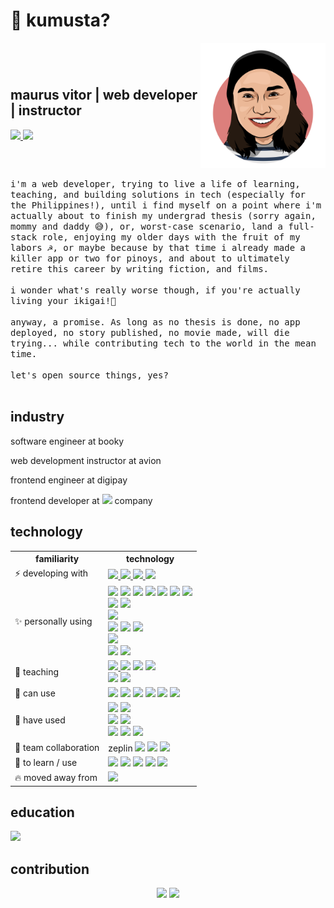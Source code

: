 # 👋 kumusta?
<div style="display: flex; justify-content: space-between; align-items: center;">
  <div>
    <h2>maurus vitor | web developer | instructor </h2>
    <span>
      <a href="https://www.linkedin.com/in/maurusrv/">
        <img src="https://img.shields.io/badge/linkedin-0077B5.svg?&style=flat&logo=linkedin&logoColor=white" />
      </a>
      <a href="https://twitter.com/maurusrv">
        <img src="https://img.shields.io/badge/maurusrv%20-%231DA1F2.svg?&style=flat&logo=Twitter&logoColor=white" />
      </a>
    </span>
  </div>
  <img width="200" height="200" src="./public/assets/images/maurusrv.png" />
</div>
<br>
<samp>
  i'm a web developer, trying to live a life of learning, teaching, and building solutions in tech (especially for the Philippines!), until i find myself on a point where i'm actually about to finish my undergrad thesis (sorry again, mommy and daddy 😅), or, worst-case scenario, land a full-stack role, enjoying my older days with the fruit of my labors ☭, or maybe because by that time i already made a killer app or two for pinoys, and about to ultimately retire this career by writing fiction, and films. 
  <br><br>
  i wonder what's really worse though, if you're actually living your ikigai!🌸
  <br><br>
  anyway, a promise. As long as no thesis is done, no app deployed, no story published, no movie made, will die trying... while contributing tech to the world in the mean time.
  <br><br>
  let's open source things, yes?
  <br><br>
</samp>

## industry

software engineer at booky

web development instructor at avion

frontend engineer at digipay

frontend developer at ![](https://img.shields.io/badge/Bitcoin-000000?style=flat&logo=bitcoin&logoColor=white) company


## technology

<table>
  <tr>
    <th>
      familiarity
    </th>
    <th>
      technology
    </th>
  </tr>
  <tr>
    <td>
      <a>
        ⚡️ developing with
      </a>
    </td>
    <td>
      <a href="https://tailwindcss.com/">
        <img src="https://img.shields.io/badge/tailwindcss%20-%2338B2AC.svg?&style=flat&logo=tailwind-css&logoColor=white" />
      </a>
      <a href="https://www.javascript.com/">
        <img src="https://img.shields.io/badge/typescript%20-%23007ACC.svg?&style=flat&logo=typescript&logoColor=white" />
      </a>
      <a href="https://nextjs.org/">
        <img src="https://img.shields.io/badge/Next.js%20-%23000000.svg?&style=flat&logo=next.js&logoColor=white" />
      </a>
      <a href="https://graphql.org/">
        <img src="https://img.shields.io/badge/-GraphQL-E10098?style=flat&logo=graphql" />
      </a>
    </td>
  </tr>
  <tr>
    <td>✨ personally using</td>
    <td><img src="https://img.shields.io/badge/html5%20-%23E34F26.svg?&style=flat&logo=html5&logoColor=white" /> <img src="https://img.shields.io/badge/css3%20-%231572B6.svg?&style=flat&logo=css3&logoColor=white" /> <img src="https://img.shields.io/badge/react%20-%2320232a.svg?&style=flat&logo=react&logoColor=%2361DAFB" /> <img src="https://img.shields.io/badge/ESLint-4B3263?style=flat&logo=eslint&logoColor=white" /> <img src="https://img.shields.io/badge/Babel-F9DC3e?style=flat&logo=babel&logoColor=black" /> <img src="https://img.shields.io/badge/webpack%20-%238DD6F9.svg?&style=flat&logo=webpack&logoColor=black" /> <img src="https://img.shields.io/badge/node.js%20-%2343853D.svg?&style=flat&logo=node.js&logoColor=white" /><br><img src="https://img.shields.io/badge/git%20-%23F05033.svg?&style=flat&logo=git&logoColor=white" /> <img src="https://img.shields.io/badge/github%20-%23121011.svg?&style=flat&logo=github&logoColor=white" /><br><img src="https://img.shields.io/badge/VS%20Code-0078d7.svg?&style=flat&logo=visual-studio-code&logoColor=white" /><br><img src="https://img.shields.io/badge/vercel%20-%23000000.svg?&style=flat&logo=vercel&logoColor=white" /> <img src="https://img.shields.io/badge/heroku%20-%23430098.svg?&style=flat&logo=heroku&logoColor=white" /> <img src="https://img.shields.io/badge/MongoDB-%234ea94b.svg?&style=flat&logo=mongodb&logoColor=white" /><br><img src="https://img.shields.io/badge/-jest-%23C21325?&style=flat&logo=jest&logoColor=white" /><br><img src="https://img.shields.io/badge/Ubuntu-E95420?style=flat&logo=ubuntu&logoColor=white"> <img src="https://img.shields.io/badge/docker%20-%230db7ed.svg?&style=flat&logo=docker&logoColor=white"></td>
  </tr>
  <tr>
    <td>🎉 teaching</td>
    <td><a href="https://www.javascript.com/">
      <img src="https://img.shields.io/badge/javascript%20-%23323330.svg?&style=flat&logo=javascript&logoColor=%23F7DF1E" />
      </a><img src="https://img.shields.io/badge/html5%20-%23E34F26.svg?&style=flat&logo=html5&logoColor=white" /> <img src="https://img.shields.io/badge/css3%20-%231572B6.svg?&style=flat&logo=css3&logoColor=white" /> <img src="https://img.shields.io/badge/react%20%28coming soon%21%29%20-%2320232a.svg?&style=flat&logo=react&logoColor=%2361DAFB" /><br><img src="https://img.shields.io/badge/ruby%20%28coming soon%21%29-%23CC342D.svg?&style=flat&logo=ruby&logoColor=white" /> <img src="https://img.shields.io/badge/rails%20%28coming soon%21%29-%23CC0000.svg?&style=flat&logo=ruby-on-rails&logoColor=white" /></td>
  </tr>
  <tr>
    <td>🚀 can use</td>
    <td><img src="https://img.shields.io/badge/react_native%20-%2320232a.svg?&style=flat&logo=react&logoColor=%2361DAFB" /> <img src="https://img.shields.io/badge/redux%20-%23593d88.svg?&style=flat&logo=redux&logoColor=white" /> <img src="https://img.shields.io/badge/rxjs-%23B7178C.svg?&style=flat&logo=reactivex&logoColor=white" /> <img src="https://img.shields.io/badge/SASS%20-hotpink.svg?&style=flat&logo=SASS&logoColor=white" /> <img src="https://img.shields.io/badge/-Ant%20Design-%230170FE?&style=flat&logo=ant-design&logoColor=white" /> <img src="https://img.shields.io/badge/bootstrap%20-%23563D7C.svg?&style=flat&logo=bootstrap&logoColor=white" /></td>
  </tr>
  <tr>
    <td>👷 have used</td>
    <td><img src="https://img.shields.io/badge/figma%20-%23F24E1E.svg?&style=flat&logo=figma&logoColor=white" /> <img src="https://img.shields.io/badge/Canva%20-%2300C4CC.svg?&style=flat&logo=Canva&logoColor=white" /><br><img src="https://img.shields.io/badge/bitbucket%20-%230047B3.svg?&style=flat&logo=bitbucket&logoColor=white" /> <img src="https://img.shields.io/badge/gitlab%20-%23181717.svg?&style=flat&logo=gitlab&logoColor=white" /><br><img src="https://img.shields.io/badge/Postman-FF6C37?style=flat&logo=postman&logoColor=red" /> <img src="https://img.shields.io/badge/mysql-%2300f.svg?&style=flat&logo=mysql&logoColor=white" /> <img src="https://img.shields.io/badge/github%20actions%20-%232671E5.svg?&style=flat&logo=github%20actions&logoColor=white" /></td>
  </tr>
  <tr>
    <td>🍻 team collaboration</td>
    <td>zeplin <img src="https://img.shields.io/badge/AWS%20-%23FF9900.svg?&style=flat&logo=amazon-aws&logoColor=white" /> <img src="https://img.shields.io/badge/jenkins%20-%232C5263.svg?&style=flat&logo=jenkins&logoColor=white" /> <img src="https://img.shields.io/badge/-Testing%20Library-%23E33332?&style=flat&logo=testing-library&logoColor=white" /></td>
  </tr>
  <tr>
    <td>🙈 to learn / use </td>
    <td>
      <img src="https://img.shields.io/badge/ViM%20-%2311AB00.svg?&style=flat&logo=vim&logoColor=white" /> <img src="https://img.shields.io/badge/adobe%20xd%20-%23FF26BE.svg?&style=flat&logo=adobe%20xd&logoColor=white" /> <img src="https://img.shields.io/badge/nginx%20-%23009639.svg?&style=flat&logo=nginx&logoColor=white" /> <img src="https://img.shields.io/badge/postgres-%23316192.svg?&style=flat&logo=postgresql&logoColor=white" /> <img src="https://img.shields.io/badge/Android-3DDC84?style=flat&logo=android&logoColor=white">
    </td>
  </tr>
  <tr>
    <td>🔥 moved away from</td>
    <td><img src="https://img.shields.io/badge/sublime_text%20-%23575757.svg?&style=flat&logo=sublime-text&logoColor=important"></td>
  </tr>
</table>

## education
![](https://img.shields.io/badge/UP%20Manila-751517?style=flat&Color=white&logo=)

## contribution

<p align="center">  
  <img height="180" src="https://github-readme-stats.vercel.app/api?username=maurusrv&count_private=true&show_icons=true&theme=dark" />
  <img height="180" src="https://github-readme-stats.vercel.app/api/top-langs/?username=maurusrv&layout=compact&theme=dark" />
</p>

<!-- ## community -->

